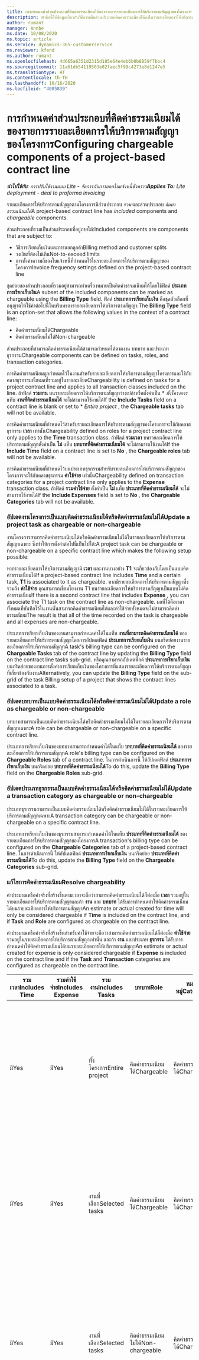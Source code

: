 ```yaml
---
title: การกำหนดค่าส่วนประกอบที่คิดค่าธรรมเนียมได้ของรายการรายละเอียดการให้บริการตามสัญญาของโครงการ
description: หัวข้อนี้ให้ข้อมูลเกี่ยวกับวิธีการเพิ่มส่วนประกอบคิดค่าธรรมเนียมได้ลงในรายละเอียดการให้บริการตามสัญญาใน Project Operations
author: rumant
manager: Annbe
ms.date: 10/08/2020
ms.topic: article
ms.service: dynamics-365-customerservice
ms.reviewer: kfend
ms.author: rumant
ms.openlocfilehash: 4d665a6351d2315d185e64e4eb6b0b8859f7bbc4
ms.sourcegitcommit: 11a61db54119503e82faec5f99c4273e8d1247e5
ms.translationtype: HT
ms.contentlocale: th-TH
ms.lasthandoff: 10/16/2020
ms.locfileid: "4085839"
---
```

# <a name="configuring-chargeable-components-of-a-project-based-contract-line"></a><span data-ttu-id="6353e-103">การกำหนดค่าส่วนประกอบที่คิดค่าธรรมเนียมได้ของรายการรายละเอียดการให้บริการตามสัญญาของโครงการ</span><span class="sxs-lookup"><span data-stu-id="6353e-103">Configuring chargeable components of a project-based contract line</span></span>

<span data-ttu-id="6353e-104">_**นำไปใช้กับ:** การปรับใช้งานแบบ Lite - จัดการกับการออกใบแจ้งหนี้ชั่วคราว_</span><span class="sxs-lookup"><span data-stu-id="6353e-104">_**Applies To:** Lite deployment - deal to proforma invoicing_</span></span>

<span data-ttu-id="6353e-105">รายละเอียดการให้บริการตามสัญญาตามโครงการมีส่วนประกอบ *รวม* และส่วนประกอบ *คิดค่าธรรมเนียมได้*</span><span class="sxs-lookup"><span data-stu-id="6353e-105">A project-based contract line has *included* components and *chargeable* components.</span></span>

<span data-ttu-id="6353e-106">ส่วนประกอบที่รวมเป็นส่วนประกอบที่อยู่ภายใต้:</span><span class="sxs-lookup"><span data-stu-id="6353e-106">Included components are components that are subject to:</span></span>

  - <span data-ttu-id="6353e-107">วิธีการเรียกเก็บเงินและการแยกลูกค้า</span><span class="sxs-lookup"><span data-stu-id="6353e-107">Billing method and customer splits</span></span>
  - <span data-ttu-id="6353e-108">วงเงินที่ต้องไม่เกิน</span><span class="sxs-lookup"><span data-stu-id="6353e-108">Not-to-exceed limits</span></span> 
  - <span data-ttu-id="6353e-109">การตั้งค่าความถี่ของใบแจ้งหนี้ที่กำหนดไว้ในรายละเอียดการให้บริการตามสัญญาของโครงการ</span><span class="sxs-lookup"><span data-stu-id="6353e-109">Invoice frequency settings defined on the project-based contract line</span></span>

<span data-ttu-id="6353e-110">ชุดย่อยของส่วนประกอบที่รวมอยู่สามารถทำเครื่องหมายเป็นคิดค่าธรรมเนียมได้โดยใช้ฟิลด์ **ประเภทการเรียกเก็บเงิน**</span><span class="sxs-lookup"><span data-stu-id="6353e-110">A subset of the included components can be marked as chargeable using the **Billing Type** field.</span></span> <span data-ttu-id="6353e-111">ฟิลด์ **ประเภทการเรียกเก็บเงิน** คือชุดตัวเลือกที่อนุญาตให้ใช้ค่าต่อไปนี้ในบริบทของรายละเอียดการให้บริการตามสัญญา:</span><span class="sxs-lookup"><span data-stu-id="6353e-111">The **Billing Type** field is an option-set that allows the following values in the context of a contract line:</span></span>

  - <span data-ttu-id="6353e-112">คิดค่าธรรมเนียมได้</span><span class="sxs-lookup"><span data-stu-id="6353e-112">Chargeable</span></span>
  - <span data-ttu-id="6353e-113">คิดค่าธรรมเนียมไม่ได้</span><span class="sxs-lookup"><span data-stu-id="6353e-113">Non-chargeable</span></span>

<span data-ttu-id="6353e-114">ส่วนประกอบที่สามารถคิดค่าธรรมเนียมได้สามารถกำหนดได้ตามงาน บทบาท และประเภทธุรกรรม</span><span class="sxs-lookup"><span data-stu-id="6353e-114">Chargeable components can be defined on tasks, roles, and transaction categories.</span></span>

<span data-ttu-id="6353e-115">การคิดค่าธรรมเนียมถูกกำหนดไว้ในงานสำหรับรายละเอียดการให้บริการตามสัญญาโครงการและใช้กับคลาสธุรกรรมทั้งหมดที่รวมอยู่ในรายละเอียด</span><span class="sxs-lookup"><span data-stu-id="6353e-115">Chargeability is defined on tasks for a project contract line and applies to all transaction classes included on the line.</span></span> <span data-ttu-id="6353e-116">ถ้าฟิลด์ **รวมงาน** บนรายละเอียดการให้บริการตามสัญญาว่างเปล่าหรือตั้งค่าเป็น \* *ทั้งโครงการ* แท็บ **งานที่คิดค่าธรรมเนียมได้** จะไม่สามารถใช้งานได้</span><span class="sxs-lookup"><span data-stu-id="6353e-116">If the **Include Tasks** field on a contract line is blank or set to \* *Entire project* , the **Chargeable tasks** tab will not be available.</span></span>

<span data-ttu-id="6353e-117">การคิดค่าธรรมเนียมที่กำหนดไว้สำหรับรายละเอียดการให้บริการตามสัญญาของโครงการจะใช้กับคลาสธุรกรรม **เวลา** เท่านั้น</span><span class="sxs-lookup"><span data-stu-id="6353e-117">Chargeability defined on roles for a project contract line only applies to the **Time** transaction class.</span></span> <span data-ttu-id="6353e-118">ถ้าฟิลด์ **รวมเวลา** บนรายละเอียดการให้บริการตามสัญญาตั้งค่าเป็น **ไม่** แท็บ **บทบาทที่คิดค่าธรรมเนียมได้** จะไม่สามารถใช้งานได้</span><span class="sxs-lookup"><span data-stu-id="6353e-118">If the **Include Time** field on a contract line is set to **No** , the **Chargeable roles** tab will not be available.</span></span>

<span data-ttu-id="6353e-119">การคิดค่าธรรมเนียมที่กำหนดไว้บนประเภทธุรกรรมสำหรับรายละเอียดการให้บริการตามสัญญาของโครงการจะใช้กับคลาสธุรกรรม **ค่าใช้จ่าย** เท่านั้น</span><span class="sxs-lookup"><span data-stu-id="6353e-119">Chargeability defined on transaction categories for a project contract line only applies to the **Expense** transaction class.</span></span> <span data-ttu-id="6353e-120">ถ้าฟิลด์ **รวมค่าใช้จ่าย** ตั้งค่าเป็น **ไม่** แท็บ **ประเภทที่คิดค่าธรรมเนียมได้** จะไม่สามารถใช้งานได้</span><span class="sxs-lookup"><span data-stu-id="6353e-120">If the **Include Expenses** field is set to **No** , the **Chargeable Categories** tab will not be available.</span></span>

### <a name="update-a-project-task-as-chargeable-or-non-chargeable"></a><span data-ttu-id="6353e-121">อัปเดตงานโครงการเป็นแบบคิดค่าธรรมเนียมได้หรือคิดค่าธรรมเนียมไม่ได้</span><span class="sxs-lookup"><span data-stu-id="6353e-121">Update a project task as chargeable or non-chargeable</span></span>

<span data-ttu-id="6353e-122">งานโครงการสามารถคิดค่าธรรมเนียมได้หรือคิดค่าธรรมเนียมไม่ได้ในรายละเอียดการให้บริการตามสัญญาเฉพาะ ซึ่งทำให้การตั้งค่าต่อไปนี้เป็นไปได้:</span><span class="sxs-lookup"><span data-stu-id="6353e-122">A project task can be chargeable or non-chargeable on a specific contract line which makes the following setup possible:</span></span>

<span data-ttu-id="6353e-123">หากรายละเอียดการให้บริการตามสัญญามี **เวลา** และงานบางอย่าง **T1** จะเกี่ยวข้องกับโดยเป็นแบบคิดค่าธรรมเนียมได้</span><span class="sxs-lookup"><span data-stu-id="6353e-123">If a project-based contract line includes **Time** and a certain task, **T1** is associated to it as chargeable.</span></span> <span data-ttu-id="6353e-124">หากมีรายละเอียดการให้บริการตามสัญญาซึ่งรวมถึง **ค่าใช้จ่าย** คุณสามารถเชื่อมโยงงาน T1 บนรายละเอียดการให้บริการตามสัญญาเป็นแบบไม่คิดค่าธรรมเนียม</span><span class="sxs-lookup"><span data-stu-id="6353e-124">If there is a second contract line that includes **Expense** , you can associate the T1 task on the contract line as non-chargeable.</span></span> <span data-ttu-id="6353e-125">ผลที่ได้คือเวลาทั้งหมดที่บันทึกไว้ในงานนั้นสามารถคิดค่าธรรมเนียมได้และค่าใช้จ่ายทั้งหมดจะไม่สามารถคิดค่าธรรมเนียม</span><span class="sxs-lookup"><span data-stu-id="6353e-125">The result is that all of the time recorded on the task is chargeable and all expenses are non-chargeable.</span></span>

<span data-ttu-id="6353e-126">ประเภทการเรียกเก็บเงินของงานสามารถกำหนดค่าได้ในแท็บ **งานที่สามารถคิดค่าธรรมเนียมได้** ของรายละเอียดการให้บริการตามสัญญาโดยการอัปเดตฟิลด์ **ประเภทการเรียกเก็บเงิน** บนกริดย่อยงานรายละเอียดการให้บริการตามสัญญา</span><span class="sxs-lookup"><span data-stu-id="6353e-126">A task's billing type can be configured on the **Chargeable Tasks** tab of the contract line by updating the **Billing Type** field on the contract line tasks sub-grid.</span></span> <span data-ttu-id="6353e-127">หรือคุณสามารถอัปเดตฟิลด์ **ประเภทการเรียกเก็บเงิน** บนกริดย่อยของงานการตั้งค่าการเรียกเก็บเงินของโครงการที่แสดงรายละเอียดการให้บริการตามสัญญาที่เกี่ยวข้องกับงาน</span><span class="sxs-lookup"><span data-stu-id="6353e-127">Alternatively, you can update the **Billing Type** field on the sub-grid of the task Billing setup of a project that shows the contract lines associated to a task.</span></span>

### <a name="update-a-role-as-chargeable-or-non-chargeable"></a><span data-ttu-id="6353e-128">อัปเดตบทบาทเป็นแบบคิดค่าธรรมเนียมได้หรือคิดค่าธรรมเนียมไม่ได้</span><span class="sxs-lookup"><span data-stu-id="6353e-128">Update a role as chargeable or non-chargeable</span></span>

<span data-ttu-id="6353e-129">บทบาทสามารถเป็นแบบคิดค่าธรรมเนียมได้หรือคิดค่าธรรมเนียมไม่ได้ในรายละเอียดการให้บริการตามสัญญาเฉพาะ</span><span class="sxs-lookup"><span data-stu-id="6353e-129">A role can be chargeable or non-chargeable on a specific contract line.</span></span>

<span data-ttu-id="6353e-130">ประเภทการเรียกเก็บเงินของบทบาทสามารถกำหนดค่าได้ในแท็บ **บทบาทที่คิดค่าธรรมเนียมได้** ของรายละเอียดการให้บริการตามสัญญา</span><span class="sxs-lookup"><span data-stu-id="6353e-130">A role's billing type can be configured on the **Chargeable Roles** tab of a contract line.</span></span> <span data-ttu-id="6353e-131">ในการดำเนินการนี้ ให้อัปเดตฟิลด์ **ประเภทการเรียกเก็บเงิน** บนกริดย่อย **บทบาทที่คิดค่าธรรมเนียมได้**</span><span class="sxs-lookup"><span data-stu-id="6353e-131">To do this, update the **Billing Type** field on the **Chargeable Roles** sub-grid.</span></span>

### <a name="update-a-transaction-category-as-chargeable-or-non-chargeable"></a><span data-ttu-id="6353e-132">อัปเดตประเภทธุรกรรมเป็นแบบคิดค่าธรรมเนียมได้หรือคิดค่าธรรมเนียมไม่ได้</span><span class="sxs-lookup"><span data-stu-id="6353e-132">Update a transaction category as chargeable or non-chargeable</span></span>

<span data-ttu-id="6353e-133">ประเภทธุรกรรมสามารถเป็นแบบคิดค่าธรรมเนียมได้หรือคิดค่าธรรมเนียมไม่ได้ในรายละเอียดการให้บริการตามสัญญาเฉพาะ</span><span class="sxs-lookup"><span data-stu-id="6353e-133">A transaction category can be chargeable or non-chargeable on a specific contract line.</span></span>

<span data-ttu-id="6353e-134">ประเภทการเรียกเก็บเงินของธุรกรรมสามารถกำหนดค่าได้ในแท็บ **ประเภทที่คิดค่าธรรมเนียมได้** ของรายละเอียดการให้บริการตามสัญญาของโครงการ</span><span class="sxs-lookup"><span data-stu-id="6353e-134">A transaction's billing type can be configured on the **Chargeable Categories** tab of a project-based contract line.</span></span> <span data-ttu-id="6353e-135">ในการดำเนินการนี้ ให้อัปเดตฟิลด์ **ประเภทการเรียกเก็บเงิน** บนกริดย่อย **ประเภทที่คิดค่าธรรมเนียมได้**</span><span class="sxs-lookup"><span data-stu-id="6353e-135">To do this, update the **Billing Type** field on the **Chargeable Categories** sub-grid.</span></span>

### <a name="resolve-chargeability"></a><span data-ttu-id="6353e-136">แก้ไขการคิดค่าธรรมเนียม</span><span class="sxs-lookup"><span data-stu-id="6353e-136">Resolve chargeability</span></span>

<span data-ttu-id="6353e-137">ค่าประมาณหรือค่าจริงที่สร้างขึ้นตามเวลาจะถือว่าสามารถคิดค่าธรรมเนียมได้ก็ต่อเมื่อ **เวลา** รวมอยู่ในรายละเอียดการให้บริการตามสัญญาและถ้า **งาน** และ **บทบาท** ได้รับการกำหนดค่าให้คิดค่าธรรมเนียมได้บนรายละเอียดการให้บริการตามสัญญา</span><span class="sxs-lookup"><span data-stu-id="6353e-137">An estimate or actual created for time will only be considered chargeable if **Time** is included on the contract line, and if **Task** and **Role** are configured as chargeable on the contract line.</span></span>

<span data-ttu-id="6353e-138">ค่าประมาณหรือค่าจริงที่สร้างขึ้นสำหรับค่าใช้จ่ายจะถือว่าสามารถคิดค่าธรรมเนียมได้ก็ต่อเมื่อ **ค่าใช้จ่าย** รวมอยู่ในรายละเอียดการให้บริการตามสัญญาเท่านั้น และถ้า **งาน** และประเภท **ธุรกรรม** ได้รับการกำหนดค่าให้คิดค่าธรรมเนียมได้บนรายละเอียดการให้บริการตามสัญญา</span><span class="sxs-lookup"><span data-stu-id="6353e-138">An estimate or actual created for expense is only considered chargeable if **Expense** is included on the contract line and if the **Task** and **Transaction** categories are configured as chargeable on the contract line.</span></span>


| <span data-ttu-id="6353e-139">รวมเวลา</span><span class="sxs-lookup"><span data-stu-id="6353e-139">Includes Time</span></span> | <span data-ttu-id="6353e-140">รวมค่าใช้จ่าย</span><span class="sxs-lookup"><span data-stu-id="6353e-140">Includes Expense</span></span> | <span data-ttu-id="6353e-141">รวมงาน</span><span class="sxs-lookup"><span data-stu-id="6353e-141">Includes Tasks</span></span> | <span data-ttu-id="6353e-142">บทบาท</span><span class="sxs-lookup"><span data-stu-id="6353e-142">Role</span></span>           | <span data-ttu-id="6353e-143">หมวดหมู่</span><span class="sxs-lookup"><span data-stu-id="6353e-143">Category</span></span>       | <span data-ttu-id="6353e-144">งาน</span><span class="sxs-lookup"><span data-stu-id="6353e-144">Task</span></span>                                                                                                      |
|---------------|------------------|----------------|----------------|----------------|-----------------------------------------------------------------------------------------------------------|
| <span data-ttu-id="6353e-145">มี</span><span class="sxs-lookup"><span data-stu-id="6353e-145">Yes</span></span>           | <span data-ttu-id="6353e-146">มี</span><span class="sxs-lookup"><span data-stu-id="6353e-146">Yes</span></span>              | <span data-ttu-id="6353e-147">ทั้งโครงการ</span><span class="sxs-lookup"><span data-stu-id="6353e-147">Entire project</span></span> | <span data-ttu-id="6353e-148">คิดค่าธรรมเนียมได้</span><span class="sxs-lookup"><span data-stu-id="6353e-148">Chargeable</span></span>     | <span data-ttu-id="6353e-149">คิดค่าธรรมเนียมได้</span><span class="sxs-lookup"><span data-stu-id="6353e-149">Chargeable</span></span>     | <span data-ttu-id="6353e-150">การเรียกเก็บเงินตามเวลาจริง: **คิดค่าธรรมเนียมได้**</span><span class="sxs-lookup"><span data-stu-id="6353e-150">Billing on a Time actual: **Chargeable**</span></span> </br> <span data-ttu-id="6353e-151">ประเภทการเรียกเก็บเงินสำหรับค่าใช้จ่ายจริง: **คิดค่าธรรมเนียมได้**</span><span class="sxs-lookup"><span data-stu-id="6353e-151">Billing type on Expense actual: **Chargeable**</span></span>           |
| <span data-ttu-id="6353e-152">มี</span><span class="sxs-lookup"><span data-stu-id="6353e-152">Yes</span></span>           | <span data-ttu-id="6353e-153">มี</span><span class="sxs-lookup"><span data-stu-id="6353e-153">Yes</span></span>              | <span data-ttu-id="6353e-154">งานที่เลือก</span><span class="sxs-lookup"><span data-stu-id="6353e-154">Selected tasks</span></span> | <span data-ttu-id="6353e-155">คิดค่าธรรมเนียมได้</span><span class="sxs-lookup"><span data-stu-id="6353e-155">Chargeable</span></span>     | <span data-ttu-id="6353e-156">คิดค่าธรรมเนียมได้</span><span class="sxs-lookup"><span data-stu-id="6353e-156">Chargeable</span></span>     | <span data-ttu-id="6353e-157">การเรียกเก็บเงินตามเวลาจริง: **คิดค่าธรรมเนียมได้**</span><span class="sxs-lookup"><span data-stu-id="6353e-157">Billing on a Time actual: **Chargeable**</span></span> </br> <span data-ttu-id="6353e-158">ประเภทการเรียกเก็บเงินสำหรับค่าใช้จ่ายจริง: **คิดค่าธรรมเนียมได้**</span><span class="sxs-lookup"><span data-stu-id="6353e-158">Billing type on Expense actual: **Chargeable**</span></span>           |
| <span data-ttu-id="6353e-159">มี</span><span class="sxs-lookup"><span data-stu-id="6353e-159">Yes</span></span>           | <span data-ttu-id="6353e-160">มี</span><span class="sxs-lookup"><span data-stu-id="6353e-160">Yes</span></span>              | <span data-ttu-id="6353e-161">งานที่เลือก</span><span class="sxs-lookup"><span data-stu-id="6353e-161">Selected tasks</span></span> | <span data-ttu-id="6353e-162">คิดค่าธรรมเนียมไม่ได้</span><span class="sxs-lookup"><span data-stu-id="6353e-162">Non-chargeable</span></span> | <span data-ttu-id="6353e-163">คิดค่าธรรมเนียมได้</span><span class="sxs-lookup"><span data-stu-id="6353e-163">Chargeable</span></span>     | <span data-ttu-id="6353e-164">การเรียกเก็บเงินตามเวลาจริง: **คิดค่าธรรมเนียมไม่ได้**</span><span class="sxs-lookup"><span data-stu-id="6353e-164">Billing on a Time actual: **Non-chargeable**</span></span> </br> <span data-ttu-id="6353e-165">ประเภทการเรียกเก็บเงินสำหรับค่าใช้จ่ายจริง: **คิดค่าธรรมเนียมได้**</span><span class="sxs-lookup"><span data-stu-id="6353e-165">Billing type on Expense actual: **Chargeable**</span></span>       |
| <span data-ttu-id="6353e-166">มี</span><span class="sxs-lookup"><span data-stu-id="6353e-166">Yes</span></span>           | <span data-ttu-id="6353e-167">มี</span><span class="sxs-lookup"><span data-stu-id="6353e-167">Yes</span></span>              | <span data-ttu-id="6353e-168">งานที่เลือก</span><span class="sxs-lookup"><span data-stu-id="6353e-168">Selected tasks</span></span> | <span data-ttu-id="6353e-169">คิดค่าธรรมเนียมได้</span><span class="sxs-lookup"><span data-stu-id="6353e-169">Chargeable</span></span>     | <span data-ttu-id="6353e-170">คิดค่าธรรมเนียมได้</span><span class="sxs-lookup"><span data-stu-id="6353e-170">Chargeable</span></span>     | <span data-ttu-id="6353e-171">การเรียกเก็บเงินตามเวลาจริง: **คิดค่าธรรมเนียมไม่ได้**</span><span class="sxs-lookup"><span data-stu-id="6353e-171">Billing on a Time actual: **Non-chargeable**</span></span> </br> <span data-ttu-id="6353e-172">ประเภทการเรียกเก็บเงินสำหรับค่าใช้จ่ายจริง: **คิดค่าธรรมเนียมไม่ได้**</span><span class="sxs-lookup"><span data-stu-id="6353e-172">Billing type on Expense actual:   **Non-chargeable**</span></span> |
| <span data-ttu-id="6353e-173">มี</span><span class="sxs-lookup"><span data-stu-id="6353e-173">Yes</span></span>           | <span data-ttu-id="6353e-174">มี</span><span class="sxs-lookup"><span data-stu-id="6353e-174">Yes</span></span>              | <span data-ttu-id="6353e-175">งานที่เลือก</span><span class="sxs-lookup"><span data-stu-id="6353e-175">Selected tasks</span></span> | <span data-ttu-id="6353e-176">คิดค่าธรรมเนียมไม่ได้</span><span class="sxs-lookup"><span data-stu-id="6353e-176">Non-chargeable</span></span> | <span data-ttu-id="6353e-177">คิดค่าธรรมเนียมได้</span><span class="sxs-lookup"><span data-stu-id="6353e-177">Chargeable</span></span>     | <span data-ttu-id="6353e-178">การเรียกเก็บเงินตามเวลาจริง: **คิดค่าธรรมเนียมไม่ได้**</span><span class="sxs-lookup"><span data-stu-id="6353e-178">Billing on a Time actual: **Non-chargeable**</span></span> </br> <span data-ttu-id="6353e-179">ประเภทการเรียกเก็บเงินสำหรับค่าใช้จ่ายจริง: **คิดค่าธรรมเนียมไม่ได้**</span><span class="sxs-lookup"><span data-stu-id="6353e-179">Billing type on Expense actual:   **Non-chargeable**</span></span> |
| <span data-ttu-id="6353e-180">มี</span><span class="sxs-lookup"><span data-stu-id="6353e-180">Yes</span></span>           | <span data-ttu-id="6353e-181">มี</span><span class="sxs-lookup"><span data-stu-id="6353e-181">Yes</span></span>              | <span data-ttu-id="6353e-182">งานที่เลือก</span><span class="sxs-lookup"><span data-stu-id="6353e-182">Selected tasks</span></span> | <span data-ttu-id="6353e-183">คิดค่าธรรมเนียมไม่ได้</span><span class="sxs-lookup"><span data-stu-id="6353e-183">Non-chargeable</span></span> | <span data-ttu-id="6353e-184">คิดค่าธรรมเนียมไม่ได้</span><span class="sxs-lookup"><span data-stu-id="6353e-184">Non-chargeable</span></span> | <span data-ttu-id="6353e-185">การเรียกเก็บเงินตามเวลาจริง: **คิดค่าธรรมเนียมไม่ได้**</span><span class="sxs-lookup"><span data-stu-id="6353e-185">Billing on a Time actual: **Non-chargeable**</span></span> </br> <span data-ttu-id="6353e-186">ประเภทการเรียกเก็บเงินสำหรับค่าใช้จ่ายจริง: **คิดค่าธรรมเนียมไม่ได้**</span><span class="sxs-lookup"><span data-stu-id="6353e-186">Billing type on Expense actual:   **Non-chargeable**</span></span> |
| <span data-ttu-id="6353e-187">No</span><span class="sxs-lookup"><span data-stu-id="6353e-187">No</span></span>            | <span data-ttu-id="6353e-188">มี</span><span class="sxs-lookup"><span data-stu-id="6353e-188">Yes</span></span>              | <span data-ttu-id="6353e-189">ทั้งโครงการ</span><span class="sxs-lookup"><span data-stu-id="6353e-189">Entire project</span></span> | <span data-ttu-id="6353e-190">ไม่สามารถตั้งค่าได้</span><span class="sxs-lookup"><span data-stu-id="6353e-190">Can't be set</span></span>   | <span data-ttu-id="6353e-191">คิดค่าธรรมเนียมได้</span><span class="sxs-lookup"><span data-stu-id="6353e-191">Chargeable</span></span>     | <span data-ttu-id="6353e-192">การเรียกเก็บเงินตามเวลาจริง: **ไม่พร้อมใช้งาน**</span><span class="sxs-lookup"><span data-stu-id="6353e-192">Billing on a Time actual: **Not available**</span></span></br><span data-ttu-id="6353e-193">ประเภทการเรียกเก็บเงินสำหรับค่าใช้จ่ายจริง: **คิดค่าธรรมเนียมได้**</span><span class="sxs-lookup"><span data-stu-id="6353e-193">Billing type on Expense actual: **Chargeable**</span></span>          |
| <span data-ttu-id="6353e-194">No</span><span class="sxs-lookup"><span data-stu-id="6353e-194">No</span></span>            | <span data-ttu-id="6353e-195">มี</span><span class="sxs-lookup"><span data-stu-id="6353e-195">Yes</span></span>              | <span data-ttu-id="6353e-196">ทั้งโครงการ</span><span class="sxs-lookup"><span data-stu-id="6353e-196">Entire project</span></span> | <span data-ttu-id="6353e-197">ไม่สามารถตั้งค่าได้</span><span class="sxs-lookup"><span data-stu-id="6353e-197">Can't be set</span></span>   | <span data-ttu-id="6353e-198">คิดค่าธรรมเนียมไม่ได้</span><span class="sxs-lookup"><span data-stu-id="6353e-198">Non-chargeable</span></span> | <span data-ttu-id="6353e-199">การเรียกเก็บเงินตามเวลาจริง: **ไม่พร้อมใช้งาน**</span><span class="sxs-lookup"><span data-stu-id="6353e-199">Billing on a Time actual: **Not available**</span></span></br> <span data-ttu-id="6353e-200">ประเภทการเรียกเก็บเงินสำหรับค่าใช้จ่ายจริง: **คิดค่าธรรมเนียมไม่ได้**</span><span class="sxs-lookup"><span data-stu-id="6353e-200">Billing type on Expense actual: **Non-chargeable**</span></span>     |
| <span data-ttu-id="6353e-201">มี</span><span class="sxs-lookup"><span data-stu-id="6353e-201">Yes</span></span>           | <span data-ttu-id="6353e-202">No</span><span class="sxs-lookup"><span data-stu-id="6353e-202">No</span></span>               | <span data-ttu-id="6353e-203">ทั้งโครงการ</span><span class="sxs-lookup"><span data-stu-id="6353e-203">Entire project</span></span> | <span data-ttu-id="6353e-204">คิดค่าธรรมเนียมได้</span><span class="sxs-lookup"><span data-stu-id="6353e-204">Chargeable</span></span>     | <span data-ttu-id="6353e-205">ไม่สามารถตั้งค่าได้</span><span class="sxs-lookup"><span data-stu-id="6353e-205">Can't be set</span></span>   | <span data-ttu-id="6353e-206">การเรียกเก็บเงินตามเวลาจริง: **คิดค่าธรรมเนียมได้**</span><span class="sxs-lookup"><span data-stu-id="6353e-206">Billing on a Time actual: **Chargeable**</span></span> </br> <span data-ttu-id="6353e-207">ประเภทการเรียกเก็บเงินสำหรับค่าใช้จ่ายจริง: **ไม่พร้อมใช้งาน**</span><span class="sxs-lookup"><span data-stu-id="6353e-207">Billing type on Expense actual: **Not available**</span></span>        |
| <span data-ttu-id="6353e-208">มี</span><span class="sxs-lookup"><span data-stu-id="6353e-208">Yes</span></span>           | <span data-ttu-id="6353e-209">No</span><span class="sxs-lookup"><span data-stu-id="6353e-209">No</span></span>               | <span data-ttu-id="6353e-210">ทั้งโครงการ</span><span class="sxs-lookup"><span data-stu-id="6353e-210">Entire project</span></span> | <span data-ttu-id="6353e-211">คิดค่าธรรมเนียมไม่ได้</span><span class="sxs-lookup"><span data-stu-id="6353e-211">Non-chargeable</span></span> | <span data-ttu-id="6353e-212">ไม่สามารถตั้งค่าได้</span><span class="sxs-lookup"><span data-stu-id="6353e-212">Can't be set</span></span>   | <span data-ttu-id="6353e-213">การเรียกเก็บเงินตามเวลาจริง: **คิดค่าธรรมเนียมไม่ได้**</span><span class="sxs-lookup"><span data-stu-id="6353e-213">Billing on a Time actual: **Non-chargeable**</span></span> </br><span data-ttu-id="6353e-214">ประเภทการเรียกเก็บเงินสำหรับค่าใช้จ่ายจริง: **ไม่พร้อมใช้งาน**</span><span class="sxs-lookup"><span data-stu-id="6353e-214">Billing type on Expense actual: **Not   available**</span></span>   |
